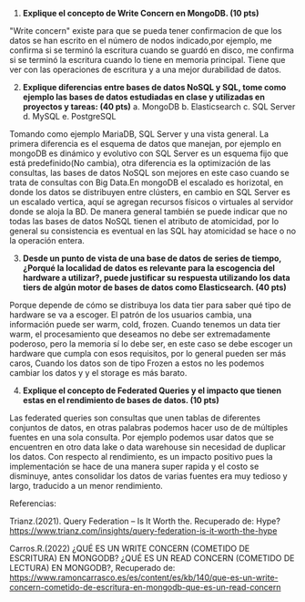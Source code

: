 1. **Explique el concepto de Write Concern en MongoDB. (10 pts)**  

"Write concern" existe para que se pueda tener confirmacion de que los datos se han escrito en el número de nodos indicado,por ejemplo,  me confirma si se terminó la escritura cuando se guardó en disco, me confirma si se terminó la escritura cuando lo tiene en memoria principal. Tiene que ver con las operaciones de escritura y a una mejor durabilidad de datos. 


2. **Explique diferencias entre bases de datos NoSQL y SQL, tome como ejemplo las
bases de datos estudiadas en clase y utilizadas en proyectos y tareas: (40 pts)**
a. MongoDB
b. Elasticsearch
c. SQL Server
d. MySQL
e. PostgreSQL  

Tomando como ejemplo MariaDB, SQL Server y una vista general. La primera diferencia es el esquema de datos que manejan, por ejemplo en mongoDB es dinámico y evolutivo con SQL Server es un esquema fijo que está predefinido(No cambia), otra diferencia es la optimización de las consultas, las bases de datos NoSQL son mejores en este caso cuando se trata de consultas con Big Data.En mongoDB el escalado es horizotal, en donde los datos se distribuyen entre clústers, en cambio en SQL Server es un escalado vertica, aquí se agregan recursos físicos o virtuales al servidor donde se aloja la BD. De manera general también se puede indicar que no todas las bases de datos NoSQL tienen el atributo de atomicidad, por lo general su consistencia es eventual en las SQL hay atomicidad se hace o no la operación entera.

3. **Desde un punto de vista de una base de datos de series de tiempo, ¿Porqué la
localidad de datos es relevante para la escogencia del hardware a utilizar?, puede
justificar su respuesta utilizando los data tiers de algún motor de bases de datos
como Elasticsearch. (40 pts)**  

Porque depende de cómo se distribuya los data tier para saber qué tipo de hardware se va a escoger. El patrón de los usuarios cambia, una información puede ser warm, cold, frozen. Cuando tenemos un data tier warm, el procesamiento que deseamos no debe ser extremadamente poderoso, pero la memoria sí lo debe ser, en este caso se debe escoger un hardware que cumpla con esos requisitos, por lo general pueden ser más caros, Cuando los datos son de tipo Frozen a estos no les podemos cambiar los datos y y el storage es más barato.

4. **Explique el concepto de Federated Queries y el impacto que tienen estas en el
rendimiento de bases de datos. (10 pts)**  

Las federated queries son consultas que unen tablas de diferentes conjuntos de datos, en otras palabras podemos hacer uso de de múltiples fuentes en una sola consulta. Por ejemplo podemos usar datos que se encuentren en otro data lake o data warehouse sin necesidad de duplicar los datos. Con respecto al rendimiento, es un impacto positivo pues la implementación se hace de una manera super rapida y el costo se disminuye, antes consolidar los datos de varias fuentes era muy tedioso y largo, traducido a un menor rendimiento.

Referencias:

Trianz.(2021). Query Federation – Is It Worth the. Recuperado de: Hype?https://www.trianz.com/insights/query-federation-is-it-worth-the-hype

Carros.R.(2022) ¿QUÉ ES UN WRITE CONCERN (COMETIDO DE ESCRITURA) EN MONGODB? ¿QUÉ ES UN READ CONCERN (COMETIDO DE LECTURA) EN MONGODB?, Recuperado de: 
https://www.ramoncarrasco.es/es/content/es/kb/140/que-es-un-write-concern-cometido-de-escritura-en-mongodb-que-es-un-read-concern